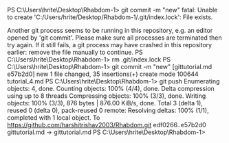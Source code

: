 PS C:\Users\hrite\Desktop\Rhabdom-1> git commit -m "new"
fatal: Unable to create 'C:/Users/hrite/Desktop/Rhabdom-1/.git/index.lock': File exists.

Another git process seems to be running in this repository, e.g.
an editor opened by 'git commit'. Please make sure all processes
are terminated then try again. If it still fails, a git process
may have crashed in this repository earlier:
remove the file manually to continue.
PS C:\Users\hrite\Desktop\Rhabdom-1> rm .git/index.lock
PS C:\Users\hrite\Desktop\Rhabdom-1> git commit -m "new"
[gittutorial.md e57b2d0] new
 1 file changed, 35 insertions(+)
 create mode 100644 tutorial_4.md
PS C:\Users\hrite\Desktop\Rhabdom-1> git push
Enumerating objects: 4, done.
Counting objects: 100% (4/4), done.
Delta compression using up to 8 threads
Compressing objects: 100% (3/3), done.
Writing objects: 100% (3/3), 876 bytes | 876.00 KiB/s, done.
Total 3 (delta 1), reused 0 (delta 0), pack-reused 0
remote: Resolving deltas: 100% (1/1), completed with 1 local object.
To https://github.com/harshitrishav2003/Rhabdom.git
   edf0266..e57b2d0  gittutorial.md -> gittutorial.md
PS C:\Users\hrite\Desktop\Rhabdom-1> 